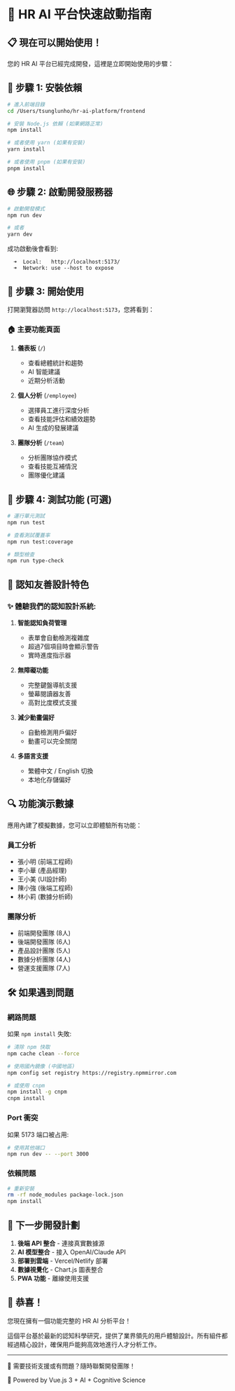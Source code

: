 # 🚀 HR AI 平台快速啟動指南

## 📋 現在可以開始使用！

您的 HR AI 平台已經完成開發，這裡是立即開始使用的步驟：

## 🔧 步驟 1: 安裝依賴

```bash
# 進入前端目錄
cd /Users/tsunglunho/hr-ai-platform/frontend

# 安裝 Node.js 依賴 (如果網路正常)
npm install

# 或者使用 yarn (如果有安裝)
yarn install

# 或者使用 pnpm (如果有安裝)
pnpm install
```

## 🌐 步驟 2: 啟動開發服務器

```bash
# 啟動開發模式
npm run dev

# 或者
yarn dev
```

成功啟動後會看到:
```
  ➜  Local:   http://localhost:5173/
  ➜  Network: use --host to expose
```

## 🎯 步驟 3: 開始使用

打開瀏覽器訪問 `http://localhost:5173`，您將看到：

### 🏠 主要功能頁面

1. **儀表板** (`/`) 
   - 查看總體統計和趨勢
   - AI 智能建議
   - 近期分析活動

2. **個人分析** (`/employee`)
   - 選擇員工進行深度分析
   - 查看技能評估和績效趨勢
   - AI 生成的發展建議

3. **團隊分析** (`/team`)
   - 分析團隊協作模式
   - 查看技能互補情況
   - 團隊優化建議

## 🧪 步驟 4: 測試功能 (可選)

```bash
# 運行單元測試
npm run test

# 查看測試覆蓋率
npm run test:coverage

# 類型檢查
npm run type-check
```

## 🎨 認知友善設計特色

### ✨ 體驗我們的認知設計系統:

1. **智能認知負荷管理**
   - 表單會自動檢測複雜度
   - 超過7個項目時會顯示警告
   - 實時進度指示器

2. **無障礙功能**
   - 完整鍵盤導航支援
   - 螢幕閱讀器友善
   - 高對比度模式支援

3. **減少動畫偏好**
   - 自動檢測用戶偏好
   - 動畫可以完全關閉

4. **多語言支援**
   - 繁體中文 / English 切換
   - 本地化存儲偏好

## 🔍 功能演示數據

應用內建了模擬數據，您可以立即體驗所有功能：

### 員工分析
- 張小明 (前端工程師)
- 李小華 (產品經理)  
- 王小美 (UI設計師)
- 陳小強 (後端工程師)
- 林小莉 (數據分析師)

### 團隊分析
- 前端開發團隊 (8人)
- 後端開發團隊 (6人)
- 產品設計團隊 (5人)
- 數據分析團隊 (4人)
- 營運支援團隊 (7人)

## 🛠️ 如果遇到問題

### 網路問題
如果 `npm install` 失敗:
```bash
# 清除 npm 快取
npm cache clean --force

# 使用國內鏡像 (中國地區)
npm config set registry https://registry.npmmirror.com

# 或使用 cnpm
npm install -g cnpm
cnpm install
```

### Port 衝突
如果 5173 端口被占用:
```bash
# 使用其他端口
npm run dev -- --port 3000
```

### 依賴問題
```bash
# 重新安裝
rm -rf node_modules package-lock.json
npm install
```

## 📱 下一步開發計劃

1. **後端 API 整合** - 連接真實數據源
2. **AI 模型整合** - 接入 OpenAI/Claude API
3. **部署到雲端** - Vercel/Netlify 部署
4. **數據視覺化** - Chart.js 圖表整合
5. **PWA 功能** - 離線使用支援

## 🎉 恭喜！

您現在擁有一個功能完整的 HR AI 分析平台！

這個平台基於最新的認知科學研究，提供了業界領先的用戶體驗設計。所有組件都經過精心設計，確保用戶能夠高效地進行人才分析工作。

---

📧 需要技術支援或有問題？隨時聯繫開發團隊！

🤖 Powered by Vue.js 3 + AI + Cognitive Science